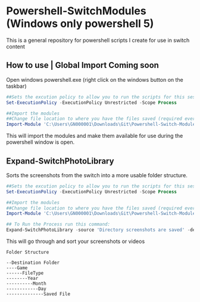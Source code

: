 # Powershell-SwitchModules (Windows only powershell 5)
This is a general repository for powershell scripts I create for use in switch content

## How to use | Global Import Coming soon

Open windows powershell.exe (right click on the windows button on the taskbar)

```PowerShell
##Sets the excution policy to allow you to run the scripts for this session (required everytime)
Set-ExecutionPolicy -ExecutionPolicy Unrestricted -Scope Process

##Import the modules
##Change file location to where you have the files saved (required everytime)
Import-Module 'C:\Users\GN000001\Downloads\Git\Powershell-Switch-Modules\'
```

This will import the modules and make them available for use during the powershell window is open.


## Expand-SwitchPhotoLibrary
Sorts the screenshots from the switch into a more usable folder structure.


```PowerShell
##Sets the excution policy to allow you to run the scripts for this session (required everytime)
Set-ExecutionPolicy -ExecutionPolicy Unrestricted -Scope Process

##Import the modules
##Change file location to where you have the files saved (required everytime)
Import-Module 'C:\Users\GN000001\Downloads\Git\Powershell-Switch-Modules\Expand-SwitchPhotoLibrary\Expand-SwitchPhotoLibrary.ps1'
```

```PowerShell
## To Run the Process run this command:
Expand-SwitchPhotoLibrary -source 'Directory screenshots are saved' -destination 'Directory you want them moved to when they are sorted' -gameListFile 'Directory game_ids.json is saved'
```
This will go through and sort your screenshots or videos

```
Folder Structure

--Destination Folder
----Game
------FileType
--------Year
----------Month
------------Day
--------------Saved File

```
